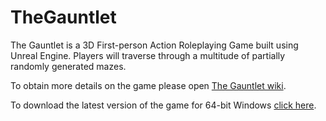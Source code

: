 # TheGauntlet

The Gauntlet is a 3D First-person Action Roleplaying Game built using Unreal Engine. Players will traverse through a multitude of partially randomly generated mazes.

To obtain more details on the game please open [The Gauntlet wiki](https://github.com/mleavell/TheGauntlet/wiki/Game-Overview).

To download the latest version of the game for 64-bit Windows [click here](https://github.com/mleavell/TheGauntlet/releases).
